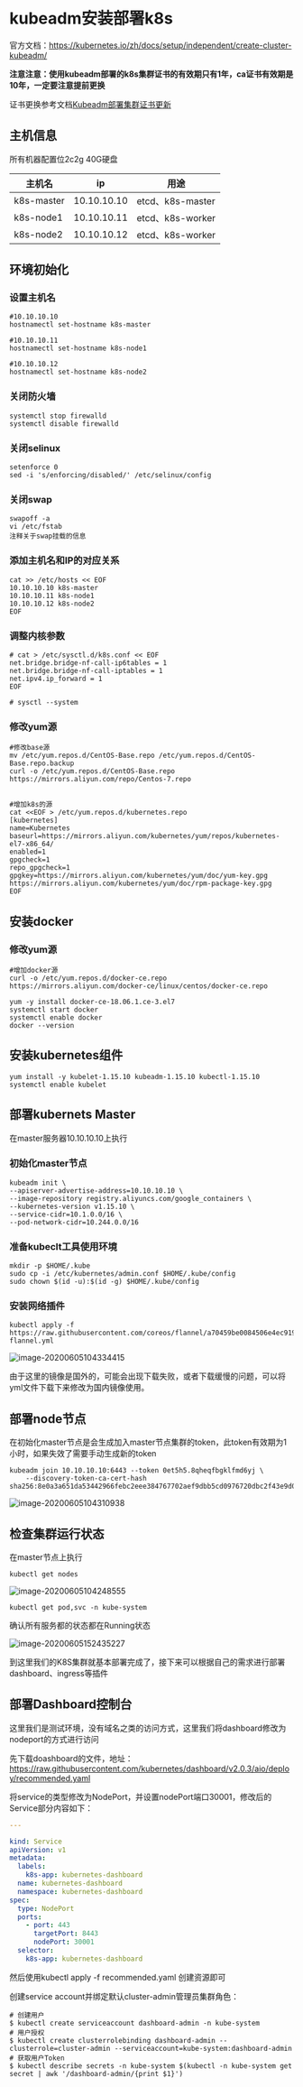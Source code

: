 #  kubeadm安装部署k8s

官方文档：https://kubernetes.io/zh/docs/setup/independent/create-cluster-kubeadm/

**注意注意：使用kubeadm部署的k8s集群证书的有效期只有1年，ca证书有效期是10年，一定要注意提前更换**

证书更换参考文档[Kubeadm部署集群证书更新](../advanced/k8s_kubeadm_ca_update.md)



## 主机信息

所有机器配置位2c2g 40G硬盘

| 主机名     | ip          | 用途             |
| ---------- | ----------- | ---------------- |
| k8s-master | 10.10.10.10 | etcd、k8s-master |
| k8s-node1  | 10.10.10.11 | etcd、k8s-worker |
| k8s-node2  | 10.10.10.12 | etcd、k8s-worker |



## 环境初始化

### 设置主机名

```shell
#10.10.10.10
hostnamectl set-hostname k8s-master

#10.10.10.11
hostnamectl set-hostname k8s-node1

#10.10.10.12
hostnamectl set-hostname k8s-node2
```



### 关闭防火墙

```shell
systemctl stop firewalld
systemctl disable firewalld
```



### 关闭selinux

```shell
setenforce 0
sed -i 's/enforcing/disabled/' /etc/selinux/config
```



### 关闭swap

```
swapoff -a
vi /etc/fstab
注释关于swap挂载的信息
```



### 添加主机名和IP的对应关系

```shell
cat >> /etc/hosts << EOF 
10.10.10.10 k8s-master
10.10.10.11 k8s-node1 
10.10.10.12 k8s-node2 
EOF
```



### 调整内核参数

```shell
# cat > /etc/sysctl.d/k8s.conf << EOF
net.bridge.bridge-nf-call-ip6tables = 1
net.bridge.bridge-nf-call-iptables = 1
net.ipv4.ip_forward = 1
EOF

# sysctl --system
```



### 修改yum源

```
#修改base源
mv /etc/yum.repos.d/CentOS-Base.repo /etc/yum.repos.d/CentOS-Base.repo.backup
curl -o /etc/yum.repos.d/CentOS-Base.repo https://mirrors.aliyun.com/repo/Centos-7.repo


#增加k8s的源
cat <<EOF > /etc/yum.repos.d/kubernetes.repo
[kubernetes]
name=Kubernetes
baseurl=https://mirrors.aliyun.com/kubernetes/yum/repos/kubernetes-el7-x86_64/
enabled=1
gpgcheck=1
repo_gpgcheck=1
gpgkey=https://mirrors.aliyun.com/kubernetes/yum/doc/yum-key.gpg https://mirrors.aliyun.com/kubernetes/yum/doc/rpm-package-key.gpg
EOF
```



## 安装docker

### 修改yum源

```
#增加docker源
curl -o /etc/yum.repos.d/docker-ce.repo https://mirrors.aliyun.com/docker-ce/linux/centos/docker-ce.repo
```



```
yum -y install docker-ce-18.06.1.ce-3.el7
systemctl start docker
systemctl enable docker
docker --version
```



## 安装kubernetes组件

```shell
yum install -y kubelet-1.15.10 kubeadm-1.15.10 kubectl-1.15.10
systemctl enable kubelet
```



## 部署kubernets Master

在master服务器10.10.10.10上执行

### 初始化master节点

```
kubeadm init \
--apiserver-advertise-address=10.10.10.10 \
--image-repository registry.aliyuncs.com/google_containers \
--kubernetes-version v1.15.10 \
--service-cidr=10.1.0.0/16 \
--pod-network-cidr=10.244.0.0/16
```



### 准备kubeclt工具使用环境

```
mkdir -p $HOME/.kube
sudo cp -i /etc/kubernetes/admin.conf $HOME/.kube/config
sudo chown $(id -u):$(id -g) $HOME/.kube/config
```



### 安装网络插件

```
kubectl apply -f https://raw.githubusercontent.com/coreos/flannel/a70459be0084506e4ec919aa1c114638878db11b/Documentation/kube-flannel.yml
```

![image-20200605104334415](../images/image-20200605104334415.png)

由于这里的镜像是国外的，可能会出现下载失败，或者下载缓慢的问题，可以将yml文件下载下来修改为国内镜像使用。



## 部署node节点

在初始化master节点是会生成加入master节点集群的token，此token有效期为1小时，如果失效了需要手动生成新的token

```
kubeadm join 10.10.10.10:6443 --token 0et5h5.8qheqfbgklfmd6yj \
    --discovery-token-ca-cert-hash sha256:8e0a3a651da53442966febc2eee384767702aef9dbb5cd0976720dbc2f43e9d0
```

![image-20200605104310938](../images/image-20200605104310938.png)

## 检查集群运行状态

在master节点上执行

```
kubectl get nodes
```

![image-20200605104248555](../images/image-20200605104248555.png)

```
kubectl get pod,svc -n kube-system
```

确认所有服务都的状态都在Running状态

![image-20200605152435227](../images/image-20200605152435227.png)

到这里我们的K8S集群就基本部署完成了，接下来可以根据自己的需求进行部署dashboard、ingress等插件



## 部署Dashboard控制台

这里我们是测试环境，没有域名之类的访问方式，这里我们将dashboard修改为nodeport的方式进行访问

先下载doashboard的文件，地址：https://raw.githubusercontent.com/kubernetes/dashboard/v2.0.3/aio/deploy/recommended.yaml

将service的类型修改为NodePort，并设置nodePort端口30001，修改后的Service部分内容如下：

```yml
---

kind: Service
apiVersion: v1
metadata:
  labels:
    k8s-app: kubernetes-dashboard
  name: kubernetes-dashboard
  namespace: kubernetes-dashboard
spec:
  type: NodePort
  ports:
    - port: 443
      targetPort: 8443
      nodePort: 30001
  selector:
    k8s-app: kubernetes-dashboard
```



然后使用kubectl apply -f recommended.yaml 创建资源即可



创建service account并绑定默认cluster-admin管理员集群角色：

```shell
# 创建用户
$ kubectl create serviceaccount dashboard-admin -n kube-system
# 用户授权
$ kubectl create clusterrolebinding dashboard-admin --clusterrole=cluster-admin --serviceaccount=kube-system:dashboard-admin
# 获取用户Token
$ kubectl describe secrets -n kube-system $(kubectl -n kube-system get secret | awk '/dashboard-admin/{print $1}')
```

